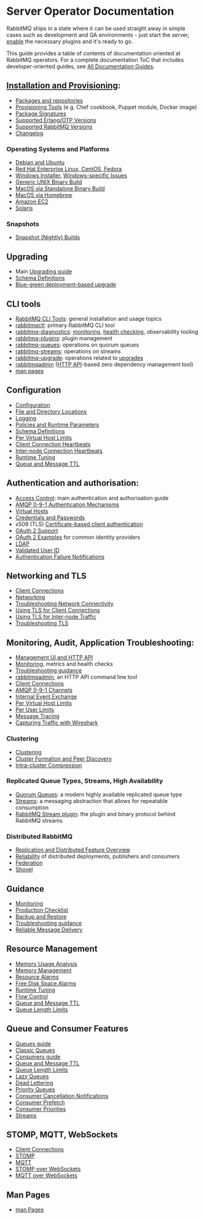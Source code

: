 <!--
Copyright (c) 2007-2023 VMware, Inc. or its affiliates.

All rights reserved. This program and the accompanying materials
are made available under the terms of the under the Apache License,
Version 2.0 (the "License”); you may not use this file except in compliance
with the License. You may obtain a copy of the License at

https://www.apache.org/licenses/LICENSE-2.0

Unless required by applicable law or agreed to in writing, software
distributed under the License is distributed on an "AS IS" BASIS,
WITHOUT WARRANTIES OR CONDITIONS OF ANY KIND, either express or implied.
See the License for the specific language governing permissions and
limitations under the License.
-->

# Server Operator Documentation

RabbitMQ ships in a state where it can be used straight away in
simple cases such as development and QA environments - just
start the server, [enable](./plugins#ways-to-enable-plugins) the necessary plugins and it's ready to go.

This guide provides a table of contents of documentation oriented at RabbitMQ operators.
For a complete documentation ToC that includes developer-oriented guides,
see <a href="./documentation">All Documentation Guides</a>.

## [Installation and Provisioning](./download):

 * [Packages and repositories](./download)
 * [Provisioning Tools](./download) (e.g. Chef cookbook, Puppet module, Docker image)
 * [Package Signatures](./signatures)
 * [Supported Erlang/OTP Versions](./which-erlang)
 * [Supported RabbitMQ Versions](./versions)
 * [Changelog](./changelog)

### Operating Systems and Platforms

 * [Debian and Ubuntu](./install-debian)
 * [Red Hat Enterprise Linux, CentOS, Fedora](./install-rpm)
 * [Windows Installer](./install-windows), [Windows-specific Issues](./windows-quirks)
 * [Generic UNIX Binary Build](./install-generic-unix)
 * [MacOS via Standalone Binary Build](./install-standalone-mac)
 * [MacOS via Homebrew](./install-homebrew)
 * [Amazon EC2](./ec2)
 * [Solaris](./install-solaris)

### Snapshots

 * [Snapshot (Nightly) Builds](./snapshots)


## Upgrading

 * Main [Upgrading guide](./upgrade)
 * [Schema Definitions](./definitions)
 * [Blue-green deployment-based upgrade](./blue-green-upgrade)



## CLI tools

 * [RabbitMQ CLI Tools](./cli): general installation and usage topics
 * [rabbitmqctl](./man/rabbitmqctl.8): primary RabbitMQ CLI tool
 * [rabbitmq-diagnostics](./man/rabbitmq-diagnostics.8): [monitoring](./monitoring), [health checking](./monitoring#health-checks), observability tooling
 * [rabbitmq-plugins](./man/rabbitmq-plugins.8): plugin management
 * [rabbitmq-queues](./man/rabbitmq-queues.8): operations on quorum queues
 * [rabbitmq-streams](./man/rabbitmq-streams.8): operations on streams
 * [rabbitmq-upgrade](./man/rabbitmq-upgrade.8): operations related to [upgrades](./upgrade)
 * [rabbitmqadmin](./management-cli) ([HTTP API](./management)-based zero dependency management tool)
 * [man pages](./manpages)


## Configuration

 * [Configuration](./configure)
 * [File and Directory Locations](./relocate)
 * [Logging](./logging)
 * [Policies and Runtime Parameters](./parameters)
 * [Schema Definitions](./definitions)
 * [Per Virtual Host Limits](./vhosts)
 * [Client Connection Heartbeats](./heartbeats)
 * [Inter-node Connection Heartbeats](./nettick)
 * [Runtime Tuning](./runtime)
 * [Queue and Message TTL](./ttl)


## Authentication and authorisation:

 * [Access Control](./access-control): main authentication and authorisation guide
 * [AMQP 0-9-1 Authentication Mechanisms](./authentication)
 * [Virtual Hosts](./vhosts)
 * [Credentials and Passwords](./passwords)
 * x509 (TLS) [Certificate-based client authentication](https://github.com/rabbitmq/rabbitmq-server/tree/v3.12.x/deps/rabbitmq_auth_mechanism_ssl)
 * [OAuth 2 Support](https://rabbitmq.com/./oauth2)
 * [OAuth 2 Examples](https://rabbitmq.com/./oauth2-examples) for common identity providers
 * [LDAP](./ldap)
 * [Validated User ID](./validated-user-id)
 * [Authentication Failure Notifications](./auth-notification)


## Networking and TLS

 * [Client Connections](./connections)
 * [Networking](./networking)
 * [Troubleshooting Network Connectivity](./troubleshooting-networking)
 * [Using TLS for Client Connections](./ssl)
 * [Using TLS for Inter-node Traffic](./clustering-ssl)
 * [Troubleshooting TLS](./troubleshooting-ssl)


## Monitoring, Audit, Application Troubleshooting:

 * [Management UI and HTTP API](./management)
 * [Monitoring](./monitoring), metrics and health checks
 * [Troubleshooting guidance](./troubleshooting)
 * [rabbitmqadmin](./management-cli), an HTTP API command line tool
 * [Client Connections](./connections)
 * [AMQP 0-9-1 Channels](./channels)
 * [Internal Event Exchange](./event-exchange)
 * [Per Virtual Host Limits](./vhosts#limits)
 * [Per User Limits](./user-limits)
 * [Message Tracing](./firehose)
 * [Capturing Traffic with Wireshark](./amqp-wireshark)


### Clustering

 * [Clustering](./clustering)
 * [Cluster Formation and Peer Discovery](./cluster-formation)
 * [Intra-cluster Compression](https://docs.vmware.com/en/VMware-RabbitMQ-for-Kubernetes/1/rmq/standby-replication.html)

### Replicated Queue Types, Streams, High Availability

 * [Quorum Queues](./quorum-queues): a modern highly available replicated queue type
 * [Streams](./streams): a messaging abstraction that allows for repeatable consumption
 * [RabbitMQ Stream plugin](./stream): the plugin and binary protocol behind RabbitMQ streams

### Distributed RabbitMQ

 * [Replication and Distributed Feature Overview](./distributed)
 * [Reliability](./reliability) of distributed deployments, publishers and consumers
 * [Federation](./federation)
 * [Shovel](./shovel)


## Guidance

 * [Monitoring](./monitoring)
 * [Production Checklist](./production-checklist)
 * [Backup and Restore](./backup)
 * [Troubleshooting guidance](./troubleshooting)
 * [Reliable Message Delivery](./reliability)


## Resource Management

 * [Memory Usage Analysis](./memory-use)
 * [Memory Management](./memory)
 * [Resource Alarms](./alarms)
 * [Free Disk Space Alarms](./disk-alarms)
 * [Runtime Tuning](./runtime)
 * [Flow Control](./flow-control)
 * [Queue and Message TTL](./ttl)
 * [Queue Length Limits](./maxlength)


## Queue and Consumer Features

 * [Queues guide](./queues)
 * [Classic Queues](./classic-queues)
 * [Consumers guide](./consumers)
 * [Queue and Message TTL](./ttl)
 * [Queue Length Limits](./maxlength)
 * [Lazy Queues](./lazy-queues)
 * [Dead Lettering](./dlx)
 * [Priority Queues](./priority)
 * [Consumer Cancellation Notifications](./consumer-cancel)
 * [Consumer Prefetch](./consumer-prefetch)
 * [Consumer Priorities](./consumer-priority)
 * [Streams](./streams)


## STOMP, MQTT, WebSockets

 * [Client Connections](./connections)
 * [STOMP](./stomp)
 * [MQTT](./mqtt)
 * [STOMP over WebSockets](./web-stomp)
 * [MQTT over WebSockets](./web-mqtt)


## Man Pages

 * [man Pages](./manpages)
